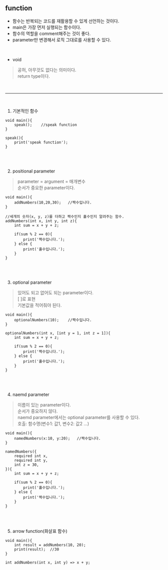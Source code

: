 ## function
- 함수는 반복되는 코드를 재활용할 수 있게 선언하는 것이다.
- main은 가장 먼저 실행되는 함수이다.
- 함수의 역할을 comment해주는 것이 좋다.
- parameter만 변경해서 로직 그대로를 사용할 수 있다.

<br>

- void
> 공허, 아무것도 없다는 의미이다. <br>
> return type이다. <br>

<br>

---

<br>

1. 기본적인 함수
```
void main(){
    speak();    //speak function
}

speak(){
    print('speak function');
}
```
<br><br>

2. positional parameter
> parameter = argument = 매개변수 <br>
> 순서가 중요한 parameter이다. <br>

```
void main(){
    addNumbers(10,20,30);   //짝수입니다.
}

//세개의 숫자(x, y, z)를 더하고 짝수인지 홀수인지 알려주는 함수.
addNumbers(int x, int y, int z){
    int sum = x + y + z;
    
    if(sum % 2 == 0){
        print('짝수입니다.');
    } else {
        print('홀수입니다.');
    }
}
```
<br><br>

3. optional parameter
> 있어도 되고 없어도 되는 parameter이다. <br>
> [ ]로 표현 <br>
> 기본값을 적어줘야 된다. <br>

```
void main(){
    optionalNumbers(10);    //짝수입니다.
}

optionalNumbers(int x, [int y = 1, int z = 1]){
    int sum = x + y + z;
    
    if(sum % 2 == 0){
        print('짝수입니다.');
    } else {
        print('홀수입니다.');
    }
}
```
<br><br>

4. naemd parameter
> 이름이 있는 parameter이다. <br>
> 순서가 중요하지 않다. <br>
> naemd parameter에서는 optional parameter를 사용할 수 있다. <br>
> 호출: 함수명(변수1: 값1, 변수2: 값2 ...) <br>

```
void main(){
    namedNumbers(x:10, y:20);   //짝수입니다.
}

namedNumbers({
    required int x,
    required int y,
    int z = 30,
}){
    int sum = x + y + z;
    
    if(sum % 2 == 0){
        print('홀수입니다.');
    } else {
        print('짝수입니다.');
    }
}
```
<br><br>

5. arrow function(화살표 함수)
```
void main(){
    int result = addNumbers(10, 20);
    print(result);  //30
}

int addNumbers(int x, int y) => x + y;
```